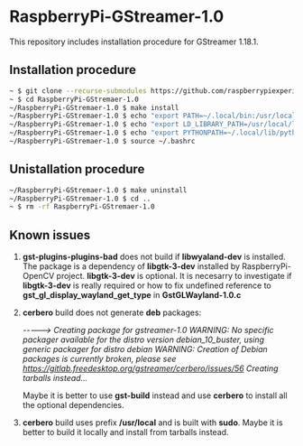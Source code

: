 # RaspberryPi-GStreamer-1.0

This repository includes installation procedure for GStreamer 1.18.1.

## Installation procedure

```bash
~ $ git clone --recurse-submodules https://github.com/raspberrypiexperiments/RaspberryPi-GStremaer-1.0.git
~ $ cd RaspberryPi-GStremaer-1.0
~/RaspberryPi-GStremaer-1.0 $ make install
~/RaspberryPi-GStremaer-1.0 $ echo "export PATH=~/.local/bin:/usr/local/bin:$PATH" >> ~/.basrc
~/RaspberryPi-GStremaer-1.0 $ echo "export LD_LIBRARY_PATH=/usr/local/lib:$LD_LIBRARY_PATH" >> ~/.bashrc
~/RaspberryPi-GStremaer-1.0 $ echo "export PYTHONPATH=~/.local/lib/python3.7/site-packages:/usr/local/lib/python3.7/site-packages:$PYTHONPATH" >> ~/.bashrc
~/RaspberryPi-GStremaer-1.0 $ source ~/.bashrc
```

## Unistallation procedure

```bash
~/RaspberryPi-GStremaer-1.0 $ make uninstall
~/RaspberryPi-GStremaer-1.0 $ cd ..
~ $ rm -rf RaspberryPi-GStremaer-1.0
```

## Known issues

1. __gst-plugins-plugins-bad__ does not build if __libwyaland-dev__ is installed. The package is a dependency of __libgtk-3-dev__ installed by RaspberryPi-OpenCV project. __libgtk-3-dev__ is optional. It is necesarry to investigate if __libgtk-3-dev__ is really required or how to fix undefined reference to __gst_gl_display_wayland_get_type__ in __GstGLWayland-1.0.c__

2. __cerbero__ build does not generate __deb__ packages:

    _-----> Creating package for gstreamer-1.0
WARNING: No specific packager available for the distro version debian_10_buster, using generic packager for distro debian
WARNING: Creation of Debian packages is currently broken, please see https://gitlab.freedesktop.org/gstreamer/cerbero/issues/56
Creating tarballs instead..._

    Maybe it is better to use __gst-build__ instead and use __cerbero__ to install all the optional dependencies.

3. __cerbero__ build uses prefix __/usr/local__ and is built with __sudo__. Maybe it is better to build it locally and install from tarballs instead.
